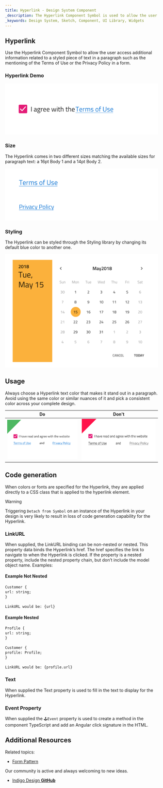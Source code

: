 ```yaml
---
title: Hyperlink - Design System Component
_description: The Hyperlink Component Symbol is used to allow the user follow a reference in a text paragraph. 
_keywords: Design System, Sketch, Component, UI Library, Widgets
---
```


## Hyperlink

Use the Hyperlink Component Symbol to allow the user access additional information related to a styled piece of text in a paragraph such as the mentioning of the Terms of Use or the Privacy Policy in a form.

### Hyperlink Demo

![](../images/hyperlink_demo.png)

### Size

The Hyperlink comes in two different sizes matching the available sizes for paragraph text: a 16pt Body 1 and a 14pt Body 2.

![](../images/hyperlink_sizes.png)

### Styling

The Hyperlink can be styled through the Styling library by changing its default blue color to another one.

![](../images/calendar_styling.png)

## Usage

Always choose a Hyperlink text color that makes it stand out in a paragraph. Avoid using the same color or similar nuances of it and pick a consistent color across your complete design.

| Do                               | Don't                              |
| -------------------------------- | ---------------------------------- |
| ![](../images/hyperlink_do1.png) | ![](../images/hyperlink_dont1.png) |

## Code generation

When colors or fonts are specified for the Hyperlink, they are applied directly to a CSS class that is applied to the hyperlink element.

> [!WARNING]
> Triggering `Detach from Symbol` on an instance of the Hyperlink in your design is very likely to result in loss of code generation capability for the Hyperlink.

### LinkURL

When supplied, the LinkURL binding can be non-nested or nested. This property data binds the Hyperlink’s href. The href specifies the link to navigate to when the Hyperlink is clicked.
If the property is a nested property, include the nested property chain, but don’t include the model object name. Examples:

#### Example Not Nested

```PseudoCode
Customer {
url: string;
}

LinkURL would be: {url}
```

#### Example Nested

```PseudoCode
Profile {
url: string;
}

Customer {
profile: Profile;
}

LinkURL would be: {profile.url}
```

### Text

When supplied the Text property is used to fill in the text to display for the Hyperlink.

### Event Property

When supplied the `🕹️Event` property is used to create a method in the component TypeScript and add an Angular click signature in the HTML.

## Additional Resources

Related topics:

- [Form Pattern](forms.md)
  <div class="divider--half"></div>

Our community is active and always welcoming to new ideas.

- [Indigo Design **GitHub**](https://github.com/IgniteUI/design-system-docfx)
